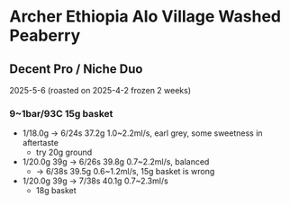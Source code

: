 # Archer Ethiopia Alo Village Washed Peaberry

## Decent Pro / Niche Duo

2025-5-6 (roasted on 2025-4-2 frozen 2 weeks)

### 9~1bar/93C 15g basket

- 1/18.0g -> 6/24s 37.2g 1.0\~2.2ml/s, earl grey, some sweetness in aftertaste 
  - try 20g ground
- 1/20.0g 39g -> 6/26s 39.8g 0.7\~2.2ml/s, balanced
  - -> 6/38s 39.5g 0.6\~1.2ml/s, 15g basket is wrong
- 1/20.0g 39g -> 7/38s 40.1g 0.7\~2.3ml/s
  - 18g basket
